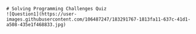     # Solving Programming Challenges Quiz
    ![Question1](https://user-images.githubusercontent.com/106487247/183291767-1813fa11-637c-41d1-a508-435e1f468833.jpg)

    
